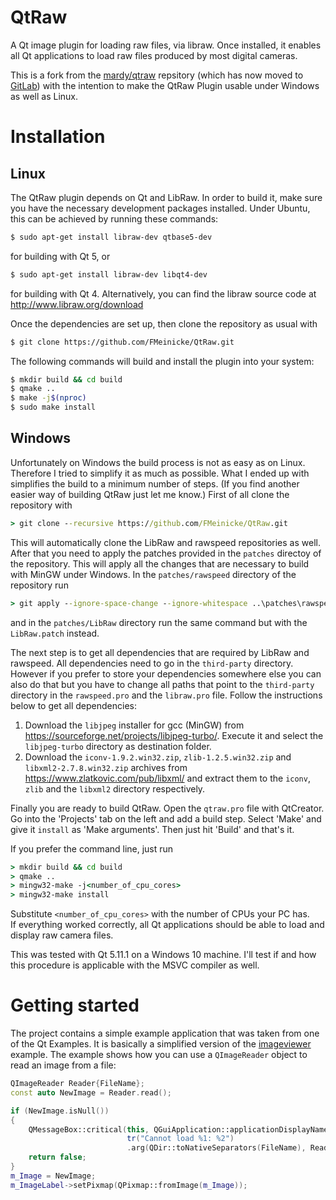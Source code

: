 # QtRaw

A Qt image plugin for loading raw files, via libraw. Once installed, it enables all Qt applications to load raw files produced by most digital cameras.

This is a fork from the [mardy/qtraw](https://github.com/mardy/qtraw) repsitory (which has now moved to [GitLab](https://gitlab.com/mardy/qtraw)) with the intention to make the QtRaw Plugin usable under Windows as well as Linux. 

# Installation

## Linux

The QtRaw plugin depends on Qt and LibRaw. In order to build it, make sure you have the necessary development packages installed. Under Ubuntu, this can be achieved by running these commands: 
```bash
$ sudo apt-get install libraw-dev qtbase5-dev
```
for building with Qt 5, or 
```bash
$ sudo apt-get install libraw-dev libqt4-dev
```
for building with Qt 4.
Alternatively, you can find the libraw source code at
http://www.libraw.org/download

Once the dependencies are set up, then clone the repository as usual with
```bash
$ git clone https://github.com/FMeinicke/QtRaw.git  
```
The following commands will build and install the plugin into your system:
```bash
$ mkdir build && cd build
$ qmake ..
$ make -j$(nproc)
$ sudo make install
```

## Windows
Unfortunately on Windows the build process is not as easy as on Linux. Therefore I tried to simplify it as much as possible. What I ended up with simplifies the build to a minimum number of steps. (If you find another easier way of building QtRaw just let me know.) 
First of all clone the repository with
```cmd
> git clone --recursive https://github.com/FMeinicke/QtRaw.git  
```
This will automatically clone the LibRaw and rawspeed repositories as well. After that you need to apply the patches provided in the `patches` directoy of the repository. This will apply all the changes that are necessary to build with MinGW under Windows. In the `patches/rawspeed` directory of the repository run
```cmd
> git apply --ignore-space-change --ignore-whitespace ..\patches\rawspeed.patch  
```
and in the `patches/LibRaw` directory run the same command but with the `LibRaw.patch` instead.  

The next step is to get all dependencies that are required by LibRaw and rawspeed. All dependencies need to go in the `third-party` directory. However if you prefer to store your dependencies somewhere else you can also do that but you have to change all paths that point to the `third-party` directory in the `rawspeed.pro` and the `libraw.pro` file. Follow the instructions below to get all dependencies:
1. Download the `libjpeg` installer for gcc (MinGW) from https://sourceforge.net/projects/libjpeg-turbo/. Execute it and select the `libjpeg-turbo` directory as destination folder.
2. Download the `iconv-1.9.2.win32.zip`, `zlib-1.2.5.win32.zip` and `libxml2-2.7.8.win32.zip` archives from https://www.zlatkovic.com/pub/libxml/ and extract them to the `iconv`, `zlib` and the `libxml2` directory respectively.

Finally you are ready to build QtRaw. Open the `qtraw.pro` file with QtCreator. Go into the 'Projects' tab on the left and add a build step. Select 'Make' and give it `install` as 'Make arguments'. Then just hit 'Build' and that's it. 

If you prefer the command line, just run
```cmd
> mkdir build && cd build  
> qmake ..   
> mingw32-make -j<number_of_cpu_cores>  
> mingw32-make install  
```

Substitute `<number_of_cpu_cores>` with the number of CPUs your PC has.  
If everything worked correctly, all Qt applications should be able to load and display raw camera files.

This was tested with Qt 5.11.1 on a Windows 10 machine. I'll test if and how this procedure is applicable with the MSVC compiler as well.

# Getting started
The project contains a simple example application that was taken from one of the Qt Examples. It is basically a simplified version of the [imageviewer](https://github.com/qt/qtbase/tree/5.12/examples/widgets/widgets/imageviewer) example. The example shows how you can use a `QImageReader` object to read an image from a file:
```cpp
QImageReader Reader{FileName};
const auto NewImage = Reader.read();

if (NewImage.isNull())
{
    QMessageBox::critical(this, QGuiApplication::applicationDisplayName(),
                          tr("Cannot load %1: %2")
                          .arg(QDir::toNativeSeparators(FileName), Reader.errorString()));
    return false;
}
m_Image = NewImage;
m_ImageLabel->setPixmap(QPixmap::fromImage(m_Image));
```
